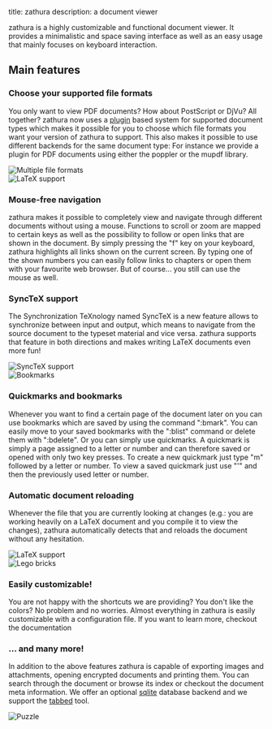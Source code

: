 title: zathura
description: a document viewer

zathura is a highly customizable and functional document viewer. It provides a
minimalistic and space saving interface as well as an easy usage that mainly
focuses on keyboard interaction.

## Main features

<div class="features">
  <div class="row">
    <div class="col-xs-8">
    <h3>Choose your supported file formats</h3>
    <p>
      You only want to view PDF documents? How about PostScript or DjVu? All
      together?  zathura now uses a <a href="plugins">plugin</a> based system for supported
      document types which makes it possible for you to choose which file formats
      you want your version of zathura to support. This also makes it possible to
      use different backends for the same document type: For instance we provide a
      plugin for PDF documents using either the poppler or the mupdf library.
      </p>
    </div>
    <div class="col-xs-4">
      <img class="img-responsive" src="/static/img/icon-documents.png" alt="Multiple file formats" />
    </div>
  </div>

  <div class="row">
    <div class="col-xs-4">
      <img class="img-responsive" src="/static/img/icon-keyboard.png" alt="LaTeX support" />
    </div>
    <div class="col-xs-8">
      <h3>Mouse-free navigation</h3>
      <p>
        zathura makes it possible to completely view and navigate through
        different documents without using a mouse. Functions to scroll or zoom are
        mapped to certain keys as well as the possibility to follow or open links
        that are shown in the document. By simply pressing the "f" key on your
        keyboard, zathura highlights all links shown on the current screen. By
        typing one of the shown numbers you can easily follow links to chapters or
        open them with your favourite web browser. But of course... you still can
        use the mouse as well.
      </p>
    </div>
  </div>

  <div class="row">
    <div class="col-xs-8">
      <h3>SyncTeX support</h3>
      <p>
        The Synchronization TeXnology named SyncTeX is a new feature
        allows to synchronize between input and output, which means to
        navigate from the source document to the typeset material and vice
        versa. zathura supports that feature in both directions and makes
        writing LaTeX documents even more fun!
      </p>
    </div>
    <div class="col-xs-4">
      <img class="img-responsive" src="/static/img/icon-science-book.png"
      alt="SyncTeX support" />
    </div>
  </div>

  <div class="row">
    <div class="col-xs-4">
      <img class="img-responsive" src="/static/img/icon-bookmarks.png"
      alt="Bookmarks" />
    </div>
    <div class="col-xs-8">
      <h3>Quickmarks and bookmarks</h3>
      <p>
        Whenever you want to find a certain page of the document later on you can use
        bookmarks which are saved by using the command ":bmark". You can easily move to
        your saved bookmarks with the ":blist" command or delete them with ":bdelete".
        Or you can simply use quickmarks. A quickmark is simply a page assigned to a
        letter or number and can therefore saved or opened with only two key presses. To
        create a new quickmark just type "m" followed by a letter or number. To view a
        saved quickmark just use "'" and then the previously used letter or number.
      </p>
    </div>
  </div>

  <div class="row">
    <div class="col-xs-8">
      <h3>Automatic document reloading</h3>
      <p>
      Whenever the file that you are currently looking at changes (e.g.: you are
      working heavily on a LaTeX document and you compile it to view the changes),
      zathura automatically detects that and reloads the document without any
      hesitation.
      </p>
    </div>
    <div class="col-xs-4">
      <img class="img-responsive" src="/static/img/icon-reload.png" alt="LaTeX support" />
    </div>
  </div>

  <div class="row">
    <div class="col-xs-4">
      <img class="img-responsive" src="/static/img/icon-lego.png"
      alt="Lego bricks" />
    </div>
    <div class="col-xs-8">
      <h3>Easily customizable!</h3>
      <p>
        You are not happy with the shortcuts we are providing? You don't like
        the colors? No problem and no worries. Almost everything in zathura is
        easily customizable with a configuration file. If you want to learn
        more, checkout the documentation 
      </p>
    </div>
  </div>

  <div class="row">
    <div class="col-xs-8">
      <h3>... and many more!</h3>
      <p>
        In addition to the above features zathura is capable of exporting images
        and attachments, opening encrypted documents and printing them. You can
        search through the document or browse its index or checkout the document
        meta information. We offer an optional <a
        href="https://sqlite.org">sqlite</a> database backend and we support the
        <a href="https://tools.suckless.org/tabbed/">tabbed</a> tool.
      </p>
    </div>
    <div class="col-xs-4">
      <img class="img-responsive" src="/static/img/icon-puzzle.png" alt="Puzzle" />
    </div>
  </div>
</div>
